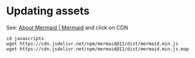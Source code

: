 # Updating assets

See: [About Mermaid | Mermaid](https://mermaid.js.org/intro/) and click on CDN


```
cd javascripts
wget https://cdn.jsdelivr.net/npm/mermaid@11/dist/mermaid.min.js
wget https://cdn.jsdelivr.net/npm/mermaid@11/dist/mermaid.min.js.map
```

